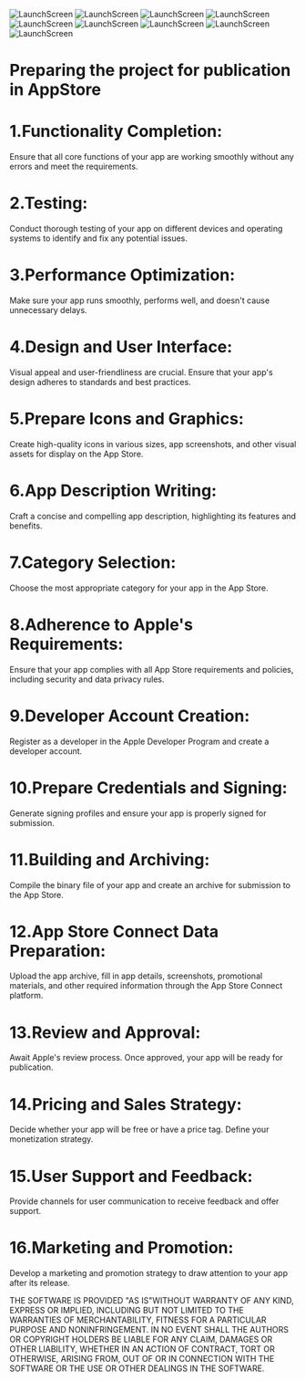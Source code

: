 ![LaunchScreen](https://github.com/TDY13/LossesOfEnemyPersonnel/blob/main/ImagesForReadme/launchScreen.png)
![LaunchScreen](https://github.com/TDY13/LossesOfEnemyPersonnel/blob/main/ImagesForReadme/Onboarding1.png)
![LaunchScreen](https://github.com/TDY13/LossesOfEnemyPersonnel/blob/main/ImagesForReadme/Onboarding2.png)
![LaunchScreen](https://github.com/TDY13/LossesOfEnemyPersonnel/blob/main/ImagesForReadme/Onboarding3.png)
![LaunchScreen](https://github.com/TDY13/LossesOfEnemyPersonnel/blob/main/ImagesForReadme/Onboarding4.png)
![LaunchScreen](https://github.com/TDY13/LossesOfEnemyPersonnel/blob/main/ImagesForReadme/Onboarding5.png)
![LaunchScreen](https://github.com/TDY13/LossesOfEnemyPersonnel/blob/main/ImagesForReadme/MainScreen.png)
![LaunchScreen](https://github.com/TDY13/LossesOfEnemyPersonnel/blob/main/ImagesForReadme/MainScreenWithSearchBar.png)
![LaunchScreen](https://github.com/TDY13/LossesOfEnemyPersonnel/blob/main/ImagesForReadme/detailScreen.png)

# Preparing the project for publication in AppStore

# 1.Functionality Completion:
Ensure that all core functions of your app are working smoothly without any errors and meet the requirements.
# 2.Testing:
Conduct thorough testing of your app on different devices and operating systems to identify and fix any potential issues.
# 3.Performance Optimization:
Make sure your app runs smoothly, performs well, and doesn't cause unnecessary delays.
# 4.Design and User Interface:
Visual appeal and user-friendliness are crucial. Ensure that your app's design adheres to standards and best practices.
# 5.Prepare Icons and Graphics:
Create high-quality icons in various sizes, app screenshots, and other visual assets for display on the App Store.
# 6.App Description Writing:
Craft a concise and compelling app description, highlighting its features and benefits.
# 7.Category Selection:
Choose the most appropriate category for your app in the App Store.
# 8.Adherence to Apple's Requirements:
Ensure that your app complies with all App Store requirements and policies, including security and data privacy rules.
# 9.Developer Account Creation:
Register as a developer in the Apple Developer Program and create a developer account.
# 10.Prepare Credentials and Signing:
Generate signing profiles and ensure your app is properly signed for submission.
# 11.Building and Archiving:
Compile the binary file of your app and create an archive for submission to the App Store.
# 12.App Store Connect Data Preparation:
Upload the app archive, fill in app details, screenshots, promotional materials, and other required information through the App Store Connect platform.
# 13.Review and Approval:
Await Apple's review process. Once approved, your app will be ready for publication.
# 14.Pricing and Sales Strategy:
Decide whether your app will be free or have a price tag. Define your monetization strategy.
# 15.User Support and Feedback:
Provide channels for user communication to receive feedback and offer support.
# 16.Marketing and Promotion:
Develop a marketing and promotion strategy to draw attention to your app after its release.

THE SOFTWARE IS PROVIDED "AS IS"WITHOUT WARRANTY OF ANY KIND,
EXPRESS OR
IMPLIED, INCLUDING BUT NOT LIMITED TO THE WARRANTIES OF
MERCHANTABILITY,
FITNESS FOR A PARTICULAR PURPOSE AND NONINFRINGEMENT. IN NO
EVENT SHALL THE
AUTHORS OR COPYRIGHT HOLDERS BE LIABLE FOR ANY CLAIM, DAMAGES
OR OTHER
LIABILITY, WHETHER IN AN ACTION OF CONTRACT, TORT OR OTHERWISE,
ARISING FROM,
OUT OF OR IN CONNECTION WITH THE SOFTWARE OR THE USE OR OTHER
DEALINGS IN THE SOFTWARE.
